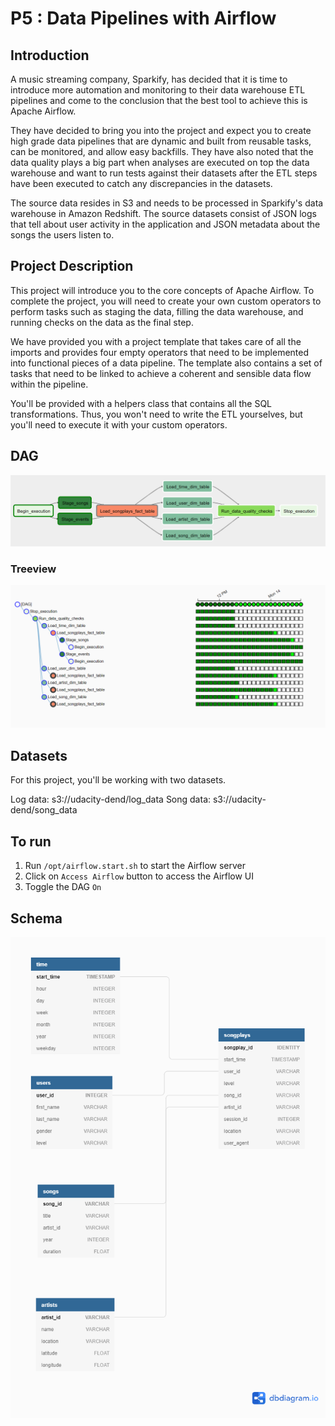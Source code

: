 # P5 : Data Pipelines with Airflow

## Introduction
A music streaming company, Sparkify, has decided that it is time to introduce more automation and monitoring to their data warehouse ETL pipelines and come to the conclusion that the best tool to achieve this is Apache Airflow.

They have decided to bring you into the project and expect you to create high grade data pipelines that are dynamic and built from reusable tasks, can be monitored, and allow easy backfills. They have also noted that the data quality plays a big part when analyses are executed on top the data warehouse and want to run tests against their datasets after the ETL steps have been executed to catch any discrepancies in the datasets.

The source data resides in S3 and needs to be processed in Sparkify's data warehouse in Amazon Redshift. The source datasets consist of JSON logs that tell about user activity in the application and JSON metadata about the songs the users listen to.

## Project Description
This project will introduce you to the core concepts of Apache Airflow. To complete the project, you will need to create your own custom operators to perform tasks such as staging the data, filling the data warehouse, and running checks on the data as the final step.

We have provided you with a project template that takes care of all the imports and provides four empty operators that need to be implemented into functional pieces of a data pipeline. The template also contains a set of tasks that need to be linked to achieve a coherent and sensible data flow within the pipeline.

You'll be provided with a helpers class that contains all the SQL transformations. Thus, you won't need to write the ETL yourselves, but you'll need to execute it with your custom operators.

## DAG
![](./udacity_p5_airflow_pipeline.PNG)

### Treeview
![](./udacity_p5_airflow_tree.PNG)

## Datasets 
For this project, you'll be working with two datasets. 

Log data: s3://udacity-dend/log_data
Song data: s3://udacity-dend/song_data

## To run
1. Run `/opt/airflow.start.sh` to start the Airflow server
2. Click on `Access Airflow` button to access the Airflow UI
3. Toggle the DAG `On`

## Schema
![](./P5_Diagram.png)